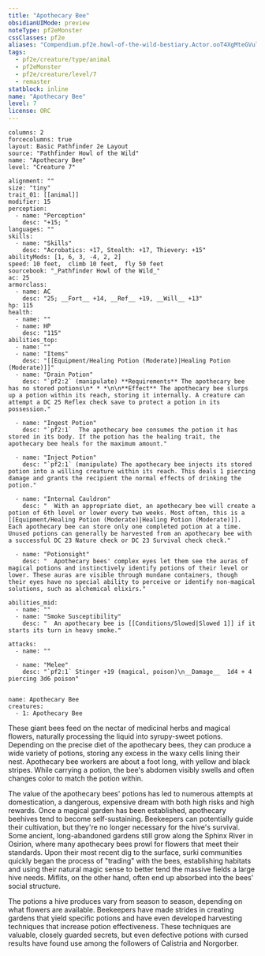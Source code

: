 ```yaml
---
title: "Apothecary Bee"
obsidianUIMode: preview
noteType: pf2eMonster
cssClasses: pf2e
aliases: "Compendium.pf2e.howl-of-the-wild-bestiary.Actor.ooT4XgMteGVulk1U" 
tags:
  - pf2e/creature/type/animal
  - pf2eMonster
  - pf2e/creature/level/7
  - remaster
statblock: inline
name: "Apothecary Bee"
level: 7
license: ORC
---
```


```statblock
columns: 2
forcecolumns: true
layout: Basic Pathfinder 2e Layout
source: "Pathfinder Howl of the Wild"
name: "Apothecary Bee"
level: "Creature 7"

alignment: ""
size: "tiny"
trait_01: [[animal]]
modifier: 15
perception:
  - name: "Perception"
    desc: "+15; "
languages: ""
skills:
  - name: "Skills"
    desc: "Acrobatics: +17, Stealth: +17, Thievery: +15"
abilityMods: [1, 6, 3, -4, 2, 2]
speed: 10 feet,  climb 10 feet,  fly 50 feet
sourcebook: "_Pathfinder Howl of the Wild_"
ac: 25
armorclass:
  - name: AC
    desc: "25; __Fort__ +14, __Ref__ +19, __Will__ +13"
hp: 115
health:
  - name: ""
  - name: HP
    desc: "115"
abilities_top:
  - name: ""
  - name: "Items"
    desc: "[[Equipment/Healing Potion (Moderate)|Healing Potion (Moderate)]]"
  - name: "Drain Potion"
    desc: "`pf2:2` (manipulate) **Requirements** The apothecary bee has no stored potions\n* * *\n\n**Effect** The apothecary bee slurps up a potion within its reach, storing it internally. A creature can attempt a DC 25 Reflex check save to protect a potion in its possession."

  - name: "Ingest Potion"
    desc: "`pf2:1`  The apothecary bee consumes the potion it has stored in its body. If the potion has the healing trait, the apothecary bee heals for the maximum amount."

  - name: "Inject Potion"
    desc: "`pf2:1` (manipulate) The apothecary bee injects its stored potion into a willing creature within its reach. This deals 1 piercing damage and grants the recipient the normal effects of drinking the potion."

  - name: "Internal Cauldron"
    desc: "  With an appropriate diet, an apothecary bee will create a potion of 6th level or lower every two weeks. Most often, this is a [[Equipment/Healing Potion (Moderate)|Healing Potion (Moderate)]]. Each apothecary bee can store only one completed potion at a time. Unused potions can generally be harvested from an apothecary bee with a successful DC 23 Nature check or DC 23 Survival check check."

  - name: "Potionsight"
    desc: "  Apothecary bees' complex eyes let them see the auras of magical potions and instinctively identify potions of their level or lower. These auras are visible through mundane containers, though their eyes have no special ability to perceive or identify non-magical solutions, such as alchemical elixirs."

abilities_mid:
  - name: ""
  - name: "Smoke Susceptibility"
    desc: "  An apothecary bee is [[Conditions/Slowed|Slowed 1]] if it starts its turn in heavy smoke."

attacks:
  - name: ""

  - name: "Melee"
    desc: "`pf2:1` Stinger +19 (magical, poison)\n__Damage__  1d4 + 4 piercing 3d6 poison"
 
```

```encounter-table
name: Apothecary Bee
creatures:
  - 1: Apothecary Bee
```



These giant bees feed on the nectar of medicinal herbs and magical flowers, naturally processing the liquid into syrupy-sweet potions. Depending on the precise diet of the apothecary bees, they can produce a wide variety of potions, storing any excess in the waxy cells lining their nest. Apothecary bee workers are about a foot long, with yellow and black stripes. While carrying a potion, the bee's abdomen visibly swells and often changes color to match the potion within.

The value of the apothecary bees' potions has led to numerous attempts at domestication, a dangerous, expensive dream with both high risks and high rewards. Once a magical garden has been established, apothecary beehives tend to become self-sustaining. Beekeepers can potentially guide their cultivation, but they're no longer necessary for the hive's survival. Some ancient, long-abandoned gardens still grow along the Sphinx River in Osirion, where many apothecary bees prowl for flowers that meet their standards. Upon their most recent dig to the surface, surki communities quickly began the process of "trading" with the bees, establishing habitats and using their natural magic sense to better tend the massive fields a large hive needs. Miflits, on the other hand, often end up absorbed into the bees' social structure.

The potions a hive produces vary from season to season, depending on what flowers are available. Beekeepers have made strides in creating gardens that yield specific potions and have even developed harvesting techniques that increase potion effectiveness. These techniques are valuable, closely guarded secrets, but even defective potions with cursed results have found use among the followers of Calistria and Norgorber.
